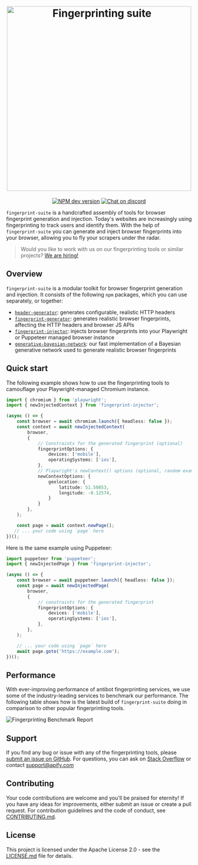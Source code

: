<h1 align="center">
    <a href="https://github.com/apify/fingerprint-suite/">
        <picture>
          <source media="(prefers-color-scheme: dark)" srcset="https://raw.githubusercontent.com/apify/fingerprint-suite/master/static/logo_big_light.svg">
          <img alt="Fingerprinting suite" src="https://raw.githubusercontent.com/apify/fingerprint-suite/master/static/logo_big_dark.svg" width="500">
        </picture>
    </a>
    <br>
</h1>

<p align=center>
    <a href="https://www.npmjs.com/package/fingerprint-injector" rel="nofollow"><img src="https://img.shields.io/npm/v/fingerprint-injector/latest.svg" alt="NPM dev version" data-canonical-src="https://img.shields.io/npm/v/fingerprint-injector/next.svg" style="max-width: 100%;"></a>
    <a href="https://discord.gg/jyEM2PRvMU" rel="nofollow"><img src="https://img.shields.io/discord/801163717915574323?label=discord" alt="Chat on discord" data-canonical-src="https://img.shields.io/discord/801163717915574323?label=discord" style="max-width: 100%;"></a>
</p>

`fingerprint-suite` is a handcrafted assembly of tools for browser fingerprint generation and injection.
Today's websites are increasingly using fingerprinting to track users and identify them.
With the help of `fingerprint-suite` you can generate and inject browser fingerprints into your browser, allowing you to fly your scrapers under the radar.

> Would you like to work with us on our fingerprinting tools or similar projects? [We are hiring!](https://apify.com/jobs#senior-node.js-engineer)

## Overview

`fingerprint-suite` is a modular toolkit for browser fingerprint generation and injection. It consists of the following `npm` packages, which you can use separately, or together:

- [`header-generator`](https://www.npmjs.com/package/header-generator): generates configurable, realistic HTTP headers
- [`fingerprint-generator`](https://www.npmjs.com/package/fingerprint-generator): generates realistic browser fingerprints, affecting the HTTP headers and browser JS APIs 
- [`fingerprint-injector`](https://www.npmjs.com/package/fingerprint-injector): injects browser fingerprints into your Playwright or Puppeteer managed browser instance
- [`generative-bayesian-network`](https://www.npmjs.com/package/generative-bayesian-network): our fast implementation of a Bayesian generative network used to generate realistic browser fingerprints

## Quick start

The following example shows how to use the fingerprinting tools to camouflage your Playwright-managed Chromium instance.

```typescript
import { chromium } from 'playwright';
import { newInjectedContext } from 'fingerprint-injector';

(async () => {
    const browser = await chromium.launch({ headless: false });
    const context = await newInjectedContext(
        browser,
        {
            // Constraints for the generated fingerprint (optional)
            fingerprintOptions: {
                devices: ['mobile'],
                operatingSystems: ['ios'],
            },
            // Playwright's newContext() options (optional, random example for illustration)
            newContextOptions: {
                geolocation: {
                    latitude: 51.50853,
                    longitude: -0.12574,
                }
            }
        },
    );

    const page = await context.newPage();
   // ... your code using `page` here
})();
```

Here is the same example using Puppeteer:

```typescript
import puppeteer from 'puppeteer';
import { newInjectedPage } from 'fingerprint-injector';

(async () => {
    const browser = await puppeteer.launch({ headless: false });
    const page = await newInjectedPage(
        browser,
        {
            // constraints for the generated fingerprint
            fingerprintOptions: {
                devices: ['mobile'],
                operatingSystems: ['ios'],
            },
        },
    );

    // ... your code using `page` here
    await page.goto('https://example.com');
})();
```

## Performance
With ever-improving performance of antibot fingerprinting services, we use some of the industry-leading services to benchmark our performance.
The following table shows how is the latest build of `fingerprint-suite` doing in comparison to other popular fingerprinting tools.

![Fingerprinting Benchmark Report](https://raw.githubusercontent.com/apify/fingerprint-suite/master/test/antibot-services/live-testing/report.png)

## Support

If you find any bug or issue with any of the fingerprinting tools, please [submit an issue on GitHub](https://github.com/apify/fingerprint-suite/issues).
For questions, you can ask on [Stack Overflow](https://stackoverflow.com/questions/tagged/apify) or contact support@apify.com

## Contributing

Your code contributions are welcome and you'll be praised for eternity!
If you have any ideas for improvements, either submit an issue or create a pull request.
For contribution guidelines and the code of conduct,
see [CONTRIBUTING.md](https://github.com/apify/fingerprint-suite/blob/master/CONTRIBUTING.md).

## License

This project is licensed under the Apache License 2.0 -
see the [LICENSE.md](https://github.com/apify/fingerprint-suite/blob/master/LICENSE.md) file for details.
